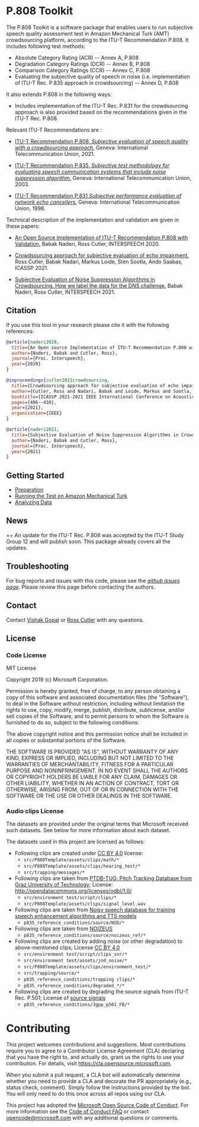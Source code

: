 # P.808 Toolkit
The P.808 Toolkit is a software package that enables users to run subjective speech quality assessment test
in Amazon Mechanical Turk (AMT) crowdsourcing platform, according to the ITU-T Recommendation P.808. 
It includes following test methods:
* Absolute Category Rating (ACR) -- Annex A, P.808
* Degradation Category Ratings (DCR) -- Annex B, P.808
* Comparison Category Ratings (CCR) -- Annex C, P.808
* Evaluating the subjective quality of speech in noise (i.e. implementation of ITU-T Rec. P.835 approach in crowdsourcing) -- Annex D, P.808
 
 
It also extends P.808 in the following ways:

* Includes implementation of the ITU-T Rec. P.831 for the crowdsourcing approach is also provided based on the recommendations given in the ITU-T Rec. P.808.

Relevant ITU-T Recommendations are :
* [ITU-T Recommendation P.808, _Subjective evaluation of speech quality with a crowdsourcing approach._](https://www.itu.int/rec/T-REC-P.808/en) Geneva: International Telecommunication Union, 2021.

* [ITU-T Recommendation P.835, _Subjective test methodology for evaluating speech communication systems that include noise suppression algorithm._](https://www.itu.int/rec/T-REC-P.835/en) Geneva: International Telecommunication Union, 2003.

* [ITU-T Recommendation P.831 _Subjective performance evaluation of network echo cancellers._](https://www.itu.int/rec/T-REC-P.831/en) Geneva: International Telecommunication Union, 1998.

Technical description of the implementation and validation are given in these papers:

* [An Open Source Implementation of ITU-T Recommendation P.808 with Validation.](https://arxiv.org/pdf/2005.08138.pdf)
Babak Naderi, Ross Cutler, INTERSPEECH 2020.

* [Crowdsourcing approach for subjective evaluation of echo impairment.](https://arxiv.org/pdf/2010.13063.pdf)
Ross Cutler, Babak Nadari, Markus Loide, Sten Sootla, Ando Saabas, ICASSP 2021.

* [Subjective Evaluation of Noise Suppression Algorithms in Crowdsourcing. How we label the data for the DNS challenge.](https://arxiv.org/pdf/2010.13200.pdf)
Babak Naderi, Ross Cutler, INTERSPEECH 2021.

## Citation
If you use this tool in your research please cite it with the following references:

```BibTex
@article{naderi2020,
  title={An Open source Implementation of ITU-T Recommendation P.808 with Validation},
  author={Naderi, Babak and Cutler, Ross},
  journal={Proc. Interspeech},
  year={2020}
}
```

```BibTex
@inproceedings{cutler2021crowdsourcing,
  title={Crowdsourcing approach for subjective evaluation of echo impairment},
  author={Cutler, Ross and Nadari, Babak and Loide, Markus and Sootla, Sten and Saabas, Ando},
  booktitle={ICASSP 2021-2021 IEEE International Conference on Acoustics, Speech and Signal Processing (ICASSP)},
  pages={406--410},
  year={2021},
  organization={IEEE}
}
```

```BibTex
@article{naderi2021,
  title={Subjective Evaluation of Noise Suppression Algorithms in Crowdsourcing},
  author={Naderi, Babak and Cutler, Ross},
  journal={Proc. Interspeech},
  year={2021}
}

```

## Getting Started
* [Preparation](docs/preparation.md)
* [Running the Test on Amazon Mechanical Turk](docs/running_test_mturk.md)
* [Analyzing Data](docs/results.md)


## News
++ An update for the ITU-T Rec. P.808 was accepted by the ITU-T Study Group 12 and will publish soon. This package already 
covers all the updates. 

## Troubleshooting
For bug reports and issues with this code, please see the 
[_github issues page_](https://github.com/babaknaderi/hitapp_p808/issues). Please review this page before contacting the authors.


## Contact

Contact [Vishak Gopal](vishak.gopal@microsoft.com) or [Ross Cutler](rcutler@microsoft.com) with any questions.

## License
### Code License
MIT License

Copyright 2019 (c) Microsoft Corporation.

Permission is hereby granted, free of charge, to any person obtaining a copy of this software and associated documentation files (the "Software"), to deal in the Software without restriction, including without limitation the rights to use, copy, modify, merge, publish, distribute, sublicense, and/or sell copies of the Software, and to permit persons to whom the Software is furnished to do so, subject to the following conditions:

The above copyright notice and this permission notice shall be included in all copies or substantial portions of the Software.

THE SOFTWARE IS PROVIDED "AS IS", WITHOUT WARRANTY OF ANY KIND, EXPRESS OR IMPLIED, INCLUDING BUT NOT LIMITED TO THE WARRANTIES OF MERCHANTABILITY, FITNESS FOR A PARTICULAR PURPOSE AND NONINFRINGEMENT. IN NO EVENT SHALL THE AUTHORS OR COPYRIGHT HOLDERS BE LIABLE FOR ANY CLAIM, DAMAGES OR OTHER LIABILITY, WHETHER IN AN ACTION OF CONTRACT, TORT OR OTHERWISE, ARISING FROM, OUT OF OR IN CONNECTION WITH THE SOFTWARE OR THE USE OR OTHER DEALINGS IN THE SOFTWARE.

### Audio clips License
The datasets are provided under the original terms that Microsoft received such datasets. See below for more information about each dataset.

The datasets used in this project are licensed as follows:

* Following clips are created under [CC BY 4.0](https://creativecommons.org/licenses/by/4.0/legalcode) license:
    *  `src/P808Template/assets/clips/math/*`
    *  `src/P808Template/assets/clips/hearing_test/*`
    *  `src/trapping/messages/*`
* Following clips are taken from [PTDB-TUG: Pitch Tracking Database from Graz University of Technology](https://www.spsc.tugraz.at/databases-and-tools/ptdb-tug-pitch-tracking-database-from-graz-university-of-technology.html); License: http://opendatacommons.org/licenses/odbl/1.0/ 
    * `src/environment test/script/clips/*`
    * `src/P808Template/assets/clips/signal_level.wav`
* Following clips are taken from [Noisy speech database for training speech enhancement algorithms and TTS models](http://hdl.handle.net/10283/2791)
    * `p835_reference_conditions/source/NSD/*`
* Following clips are taken from [NOIZEUS](https://ecs.utdallas.edu/loizou/speech/noizeus/)
    * `p835_reference_conditions/source/noizeus_ref/*`    
* Following clips are created by adding noise (or other degradation) to above-mentioned clips; License [CC BY 4.0](https://creativecommons.org/licenses/by/4.0/legalcode)
    * `src/environment test/script/clips_snr/*`
    * `src/environment test/assets/jnd_noise/*`
    * `src/P808Template/assets/clips/environment_test/*`
    * `src/trapping/source/*`
    * `p835_reference_conditions/trapping clips/*`
    * `p835_reference_conditions/degraded_*/*`
* Following clips are created by degrading the source signals from ITU-T Rec. P.501; License of [source signals](p835_reference_conditions/3gpp_p501_FB/itu_license_text_from_P501.txt)
    * `p835_reference_conditions/3gpp_p501_FB/*`
    
# Contributing

This project welcomes contributions and suggestions.  Most contributions require you to agree to a
Contributor License Agreement (CLA) declaring that you have the right to, and actually do, grant us
the rights to use your contribution. For details, visit https://cla.opensource.microsoft.com.

When you submit a pull request, a CLA bot will automatically determine whether you need to provide
a CLA and decorate the PR appropriately (e.g., status check, comment). Simply follow the instructions
provided by the bot. You will only need to do this once across all repos using our CLA.

This project has adopted the [Microsoft Open Source Code of Conduct](https://opensource.microsoft.com/codeofconduct/).
For more information see the [Code of Conduct FAQ](https://opensource.microsoft.com/codeofconduct/faq/) or
contact [opencode@microsoft.com](mailto:opencode@microsoft.com) with any additional questions or comments.
